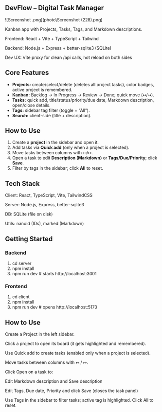 ## DevFlow – Digital Task Manager

 ![Screenshot .png](photo\Screenshot (228).png) 

Kanban app with Projects, Tasks, Tags, and Markdown descriptions.

Frontend: React + Vite + TypeScript + Tailwind

Backend: Node.js + Express + better-sqlite3 (SQLite)

Dev UX: Vite proxy for clean /api calls, hot reload on both sides

## Core Features
- **Projects:** create/select/delete (deletes all project tasks), color badges, active project is remembered.
- **Kanban:** Backlog → In Progress → Review → Done; quick move (↤/↦).
- **Tasks:** quick add, title/status/priority/due date, Markdown description, open/close details.
- **Tags:** sidebar tag filter (toggle + “All”).
- **Search:** client-side (title + description).

## How to Use
1. Create a **project** in the sidebar and open it.
2. Add tasks via **Quick add** (only when a project is selected).
3. Move tasks between columns with ↤/↦.
4. Open a task to edit **Description (Markdown)** or **Tags/Due/Priority**; click **Save**.
5. Filter by tags in the sidebar; click **All** to reset.

## Tech Stack

Client: React, TypeScript, Vite, TailwindCSS

Server: Node.js, Express, better-sqlite3

DB: SQLite (file on disk)

Utils: nanoid (IDs), marked (Markdown)

## Getting Started 
### Backend
1. cd server
2. npm install
3. npm run dev         # starts http://localhost:3001

### Frontend

1. cd client
2. npm install
3. npm run dev         # opens http://localhost:5173

## How to Use

Create a Project in the left sidebar.

Click a project to open its board (it gets highlighted and remembered).

Use Quick add to create tasks (enabled only when a project is selected).

Move tasks between columns with ↤ / ↦.

Click Open on a task to:

Edit Markdown description and Save description

Edit Tags, Due date, Priority and click Save (closes the task panel)

Use Tags in the sidebar to filter tasks; active tag is highlighted. Click All to reset.

